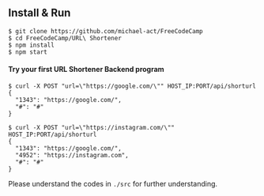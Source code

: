 ## Install & Run

```
$ git clone https://github.com/michael-act/FreeCodeCamp
$ cd FreeCodeCamp/URL\ Shortener
$ npm install
$ npm start
```

#### Try your first URL Shortener Backend program

```shell
$ curl -X POST "url=\"https://google.com/\"" HOST_IP:PORT/api/shorturl
{
  "1343": "https://google.com/",
  "#": "#"
}

$ curl -X POST "url=\"https://instagram.com/\"" HOST_IP:PORT/api/shorturl
{
  "1343": "https://google.com/", 
  "4952": "https://instagram.com", 
  "#": "#"
}
```
Please understand the codes in `./src` for further understanding. 
